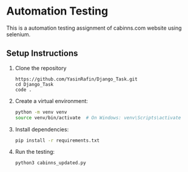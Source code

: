# Automation Testing
This is a automation testing assignment of cabinns.com website using selenium.


## Setup Instructions

1. Clone the repository
   ```
   https://github.com/YasinRafin/Django_Task.git
   cd Django_Task
   code .
   ``` 

2. Create a virtual environment:
   ```bash
   python -m venv venv
   source venv/bin/activate  # On Windows: venv\Scripts\activate
   ```

3. Install dependencies:
   ```bash
   pip install -r requirements.txt
   ```

6. Run the testing:
   ```bash
   python3 cabinns_updated.py
   ```
